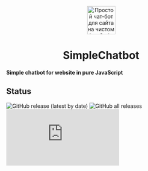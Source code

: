 <p align="center">
  <a href="https://itchief.ru/javascript/chatbot-for-website">
    <img alt="Простой чат-бот для сайта на чистом JavaScript" src="https://github.com/itchief/SimpleChatbot/raw/main/itchief_logo.png" width="75">
  </a>
</p>
<h1 align="center">
  SimpleChatbot
</h1>

#### Simple chatbot for website in pure JavaScript

## Status

![GitHub release (latest by date)](https://img.shields.io/github/v/release/itchief/SimpleChatbot)
![GitHub all releases](https://img.shields.io/github/downloads/itchief/SimpleChatbot/total)
![GitHub file size in bytes](https://img.shields.io/github/size/itchief/SimpleChatbot/chatbot/chatbot.js?label=chatbot.js)
